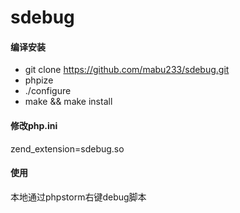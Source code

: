 # sdebug

#### 编译安装
- git clone https://github.com/mabu233/sdebug.git
- phpize
- ./configure
- make && make install

#### 修改php.ini
zend_extension=sdebug.so

#### 使用
本地通过phpstorm右键debug脚本
